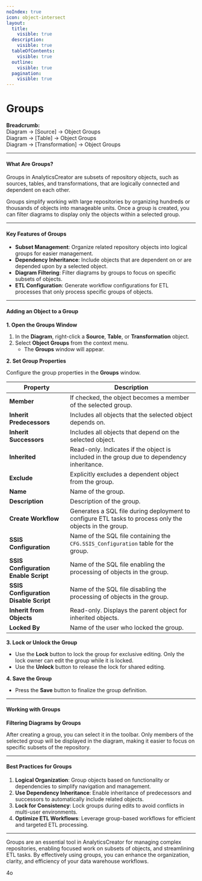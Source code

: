```yaml
---
noIndex: true
icon: object-intersect
layout:
  title:
    visible: true
  description:
    visible: true
  tableOfContents:
    visible: true
  outline:
    visible: true
  pagination:
    visible: true
---
```


# Groups

**Breadcrumb:**\
Diagram → \[Source] → Object Groups\
Diagram → \[Table] → Object Groups\
Diagram → \[Transformation] → Object Groups

***

#### **What Are Groups?**

Groups in AnalyticsCreator are subsets of repository objects, such as sources, tables, and transformations, that are logically connected and dependent on each other.

Groups simplify working with large repositories by organizing hundreds or thousands of objects into manageable units. Once a group is created, you can filter diagrams to display only the objects within a selected group.

***

#### **Key Features of Groups**

* **Subset Management**: Organize related repository objects into logical groups for easier management.
* **Dependency Inheritance**: Include objects that are dependent on or are depended upon by a selected object.
* **Diagram Filtering**: Filter diagrams by groups to focus on specific subsets of objects.
* **ETL Configuration**: Generate workflow configurations for ETL processes that only process specific groups of objects.

***

#### **Adding an Object to a Group**

**1. Open the Groups Window**

1. In the **Diagram**, right-click a **Source**, **Table**, or **Transformation** object.
2. Select **Object Groups** from the context menu.
   * The **Groups** window will appear.

**2. Set Group Properties**

Configure the group properties in the **Groups** window.

| Property                              | Description                                                                                             |
| ------------------------------------- | ------------------------------------------------------------------------------------------------------- |
| **Member**                            | If checked, the object becomes a member of the selected group.                                          |
| **Inherit Predecessors**              | Includes all objects that the selected object depends on.                                               |
| **Inherit Successors**                | Includes all objects that depend on the selected object.                                                |
| **Inherited**                         | Read-only. Indicates if the object is included in the group due to dependency inheritance.              |
| **Exclude**                           | Explicitly excludes a dependent object from the group.                                                  |
| **Name**                              | Name of the group.                                                                                      |
| **Description**                       | Description of the group.                                                                               |
| **Create Workflow**                   | Generates a SQL file during deployment to configure ETL tasks to process only the objects in the group. |
| **SSIS Configuration**                | Name of the SQL file containing the `CFG.SSIS_Configuration` table for the group.                       |
| **SSIS Configuration Enable Script**  | Name of the SQL file enabling the processing of objects in the group.                                   |
| **SSIS Configuration Disable Script** | Name of the SQL file disabling the processing of objects in the group.                                  |
| **Inherit from Objects**              | Read-only. Displays the parent object for inherited objects.                                            |
| **Locked By**                         | Name of the user who locked the group.                                                                  |

**3. Lock or Unlock the Group**

* Use the **Lock** button to lock the group for exclusive editing. Only the lock owner can edit the group while it is locked.
* Use the **Unlock** button to release the lock for shared editing.

**4. Save the Group**

* Press the **Save** button to finalize the group definition.

***

#### **Working with Groups**

**Filtering Diagrams by Groups**

After creating a group, you can select it in the toolbar. Only members of the selected group will be displayed in the diagram, making it easier to focus on specific subsets of the repository.

***

#### **Best Practices for Groups**

1. **Logical Organization**: Group objects based on functionality or dependencies to simplify navigation and management.
2. **Use Dependency Inheritance**: Enable inheritance of predecessors and successors to automatically include related objects.
3. **Lock for Consistency**: Lock groups during edits to avoid conflicts in multi-user environments.
4. **Optimize ETL Workflows**: Leverage group-based workflows for efficient and targeted ETL processing.

***

Groups are an essential tool in AnalyticsCreator for managing complex repositories, enabling focused work on subsets of objects, and streamlining ETL tasks. By effectively using groups, you can enhance the organization, clarity, and efficiency of your data warehouse workflows.

4o

